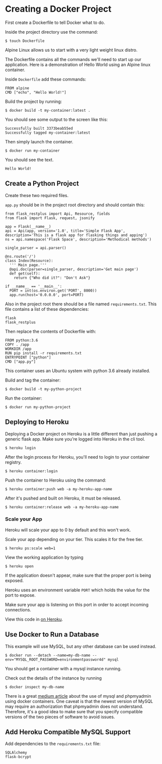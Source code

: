 # Creating a Docker Project

First create a Dockerfile to tell Docker what to do.

Inside the project directory use the command:

```
$ touch Dockerfile
```

Alpine Linux allows us to start with a very light weight linux distro.

The Dockerfile contains all the commands we'll need to start up our application. Here is a demonstration of Hello World using an Alpine linux container.

Inside `Dockerfile` add these commands:

```
FROM alpine
CMD ["echo", "Hello World!"]
```

Build the project by running:

```
$ docker build -t my-container:latest .
```

You should see some output to the screen like this:

```
Successfully built 3373beab55ed
Successfully tagged my-container:latest
```

Then simply launch the container.

```
$ docker run my-container
```

You should see the text.

```
Hello World!
```

## Create a Python Project

Create these two required files.

`app.py` should be in the project root directory and should contain this:

```
from flask_restplus import Api, Resource, fields
from flask import Flask, request, jsonify

app = Flask(__name__)
api = Api(app, version='1.0', title='Simple Flask App', description='This is a flask app for flasking things and apping')
ns = api.namespace('Flask Space', description='Methodical methods')

single_parser = api.parser()

@ns.route('/')
class Index(Resource):
  ''' Main page.'''
  @api.doc(parser=single_parser, description='Get main page')
  def get(self):
    return {"Who did it?": "Don't Ask"}

if __name__ == '__main__':
  PORT = int(os.environ.get('PORT', 8000))
  app.run(host='0.0.0.0', port=PORT)
```

Also in the project root there should be a file named `requirements.txt`. This file contains a list of these dependencies:

```
flask
flask_restplus
```

Then replace the contents of Dockerfile with:

```
FROM python:3.6
COPY . /app
WORKDIR /app
RUN pip install -r requirements.txt
ENTRYPOINT ["python"]
CMD ["app.py"]
```

This container uses an Ubuntu system with python 3.6 already installed.

Build and tag the container:

```
$ docker build -t my-python-project
```

Run the container:

```
$ docker run my-python-project
```

## Deploying to Heroku

Deploying a Docker project on Heroku is a little different than just pushing a generic flask app. Make sure you're logged into Heroku in the cli tool.

```
$ heroku login
```

After the login process for Heroku, you'll need to login to your container registry.

```
$ heroku container:login
```

Push the container to Heroku using the command:

```
$ heroku container:push web -a my-heroku-app-name
```

After it's pushed and built on Heroku, it must be released.

```
$ heroku container:release web -a my-heroku-app-name
```

### Scale your App
Heroku will scale your app to 0 by default and this won't work.

Scale your app depending on your tier. This scales it for the free tier.

```
$ heroku ps:scale web=1
```

View the working application by typing

```
$ heroku open
```

If the application doesn't appear, make sure that the proper port is being exposed.

Heroku uses an environment variable `PORT` which holds the value for the port to expose.

Make sure your app is listening on this port in order to accept incoming connections.

View this code in [on Heroku](http://simple-docker-app.herokuapp.com).

## Use Docker to Run a Database

This example will use MySQL, but any other database can be used instead.

```
$ docker run --detach --name=my-db-name --env="MYSQL_ROOT_PASSWORD=environmentpasswor4d" mysql
```

You should get a container with a mysql instance running.

Check out the details of the instance by running

```
$ docker inspect my-db-name
```

There is a great [medium article](https://medium.com/coderscorner/connecting-to-mysql-through-docker-997aa2c090cc) about the use of mysql and phpmyadmin using docker containers. One caveat is that the newest version of MySQL may require an authorization that phpmyadmin does not understand. Therefore, it's a good idea to make sure that you specify compatible versions of the two pieces of software to avoid issues.

## Add Heroku Compatible MySQL Support

Add dependencies to the `requirements.txt` file:

```
SQLAlchemy
flask-bcrypt
```
